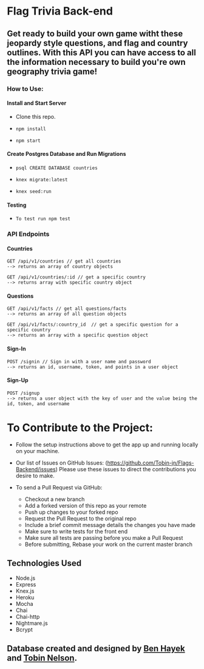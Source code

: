# Flag Trivia Back-end

## Get ready to build your own game witht these jeopardy style questions, and flag and country outlines. With this API you can have access to all the information necessary to build you're own geography trivia game!

### How to Use:

#### Install and Start Server
* Clone this repo.

* `npm install`

* `npm start`

#### Create Postgres Database and Run Migrations
* `psql CREATE DATABASE countries`

* `knex migrate:latest`

* `knex seed:run`

#### Testing 
* `To test run npm test`

### API Endpoints
#### Countries
```
GET /api/v1/countries // get all countries
--> returns an array of country objects

GET /api/v1/countries/:id // get a specific country
--> returns array with specific country object
```
#### Questions
```
GET /api/v1/facts // get all questions/facts
--> returns an array of all question objects

GET /api/v1/facts/:country_id  // get a specific question for a specific country
--> returns an array with a specific question object

```
#### Sign-In
```
POST /signin // Sign in with a user name and password
--> returns an id, username, token, and points in a user object

```
#### Sign-Up
```
POST /signup
--> returns a user object with the key of user and the value being the id, token, and username

```
# To Contribute to the Project:

- Follow the setup instructions above to get the app up and running locally on your machine.

- Our list of Issues on GitHub Issues: (https://github.com/Tobin-jn/Flags-Backend/issues)
  Please use these issues to direct the contributions you desire to make.

- To send a Pull Request via GitHub:
    - Checkout a new branch
    - Add a forked version of this repo as your remote
    - Push up changes to your forked repo
    - Request the Pull Request to the original repo
    - Include a brief commit message details the changes you have made
    - Make sure to write tests for the front end
    - Make sure all tests are passing before you make a Pull Request
    - Before submitting, Rebase your work on the current master branch

## Technologies Used
- Node.js
- Express
- Knex.js
- Heroku
- Mocha
- Chai 
- Chai-http
- Nightmare.js
- Bcrypt



## Database created and designed by [Ben Hayek](https://github.com/benjaminhayek) and [Tobin Nelson](https://github.com/Tobin-jn).
